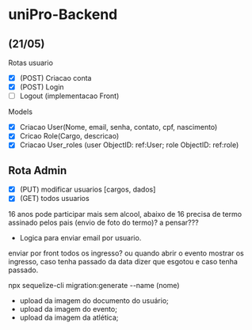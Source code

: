 # uniPro-Backend

## (21/05)

Rotas usuario

- [x] (POST) Criacao conta
- [x] (POST) Login
- [ ] Logout (implementacao Front)

Models

- [x] Criacao User(Nome, email, senha, contato, cpf, nascimento)
- [x] Cricao Role(Cargo, descricao)
- [x] Criacao User_roles (user ObjectID: ref:User; role ObjectID: ref:role)

## Rota Admin

- [x] (PUT) modificar usuarios [cargos, dados]
- [x] (GET) todos usuarios

16 anos pode participar mais sem alcool, abaixo de 16 precisa de termo assinado pelos pais (envio de foto do termo)? a pensar???

- Logica para enviar email por usuario.

enviar por front todos os ingresso? ou quando abrir o evento mostrar os ingresso, caso tenha passado da data dizer que esgotou e caso tenha passado.

npx sequelize-cli migration:generate --name (nome)

- upload da imagem do documento do usuário;
- upload da imagem do evento;
- upload da imagem da atlética;
